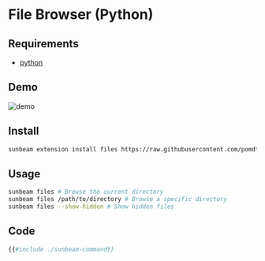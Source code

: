 # File Browser (Python)

## Requirements

- [python](https://www.python.org/)

## Demo

![demo](./demo.gif)

## Install

```bash
sunbeam extension install files https://raw.githubusercontent.com/pomdtr/sunbeam/main/docs/examples/file-browser/sunbeam-command
```

## Usage

```bash
sunbeam files # Browse the current directory
sunbeam files /path/to/directory # Browse a specific directory
sunbeam files --show-hidden # Show hidden files
```

## Code

```python
{{#include ./sunbeam-command}}
```
